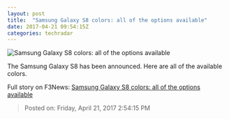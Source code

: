 ```yaml
---
layout: post
title:  "Samsung Galaxy S8 colors: all of the options available"
date: 2017-04-21 09:54:15Z
categories: techradar
---
```


![Samsung Galaxy S8 colors: all of the options available](http://cdn.mos.cms.futurecdn.net/qieDrvg5GCZx8RWzMbFGf7-1200-80.jpg)

The Samsung Galaxy S8 has been announced. Here are all of the available colors.


Full story on F3News: [Samsung Galaxy S8 colors: all of the options available](http://www.f3nws.com/n/u34eBE)

> Posted on: Friday, April 21, 2017 2:54:15 PM
